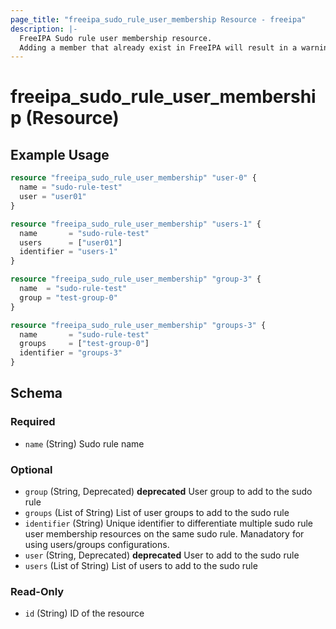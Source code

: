 ```yaml
---
page_title: "freeipa_sudo_rule_user_membership Resource - freeipa"
description: |-
  FreeIPA Sudo rule user membership resource.
  Adding a member that already exist in FreeIPA will result in a warning but the member will be added to the state.
---
```


# freeipa_sudo_rule_user_membership (Resource)



## Example Usage

```terraform
resource "freeipa_sudo_rule_user_membership" "user-0" {
  name = "sudo-rule-test"
  user = "user01"
}

resource "freeipa_sudo_rule_user_membership" "users-1" {
  name       = "sudo-rule-test"
  users      = ["user01"]
  identifier = "users-1"
}

resource "freeipa_sudo_rule_user_membership" "group-3" {
  name  = "sudo-rule-test"
  group = "test-group-0"
}

resource "freeipa_sudo_rule_user_membership" "groups-3" {
  name       = "sudo-rule-test"
  groups     = ["test-group-0"]
  identifier = "groups-3"
}
```




<!-- schema generated by tfplugindocs -->
## Schema

### Required

- `name` (String) Sudo rule name

### Optional

- `group` (String, Deprecated) **deprecated** User group to add to the sudo rule
- `groups` (List of String) List of user groups to add to the sudo rule
- `identifier` (String) Unique identifier to differentiate multiple sudo rule user membership resources on the same sudo rule. Manadatory for using users/groups configurations.
- `user` (String, Deprecated) **deprecated** User to add to the sudo rule
- `users` (List of String) List of users to add to the sudo rule

### Read-Only

- `id` (String) ID of the resource
